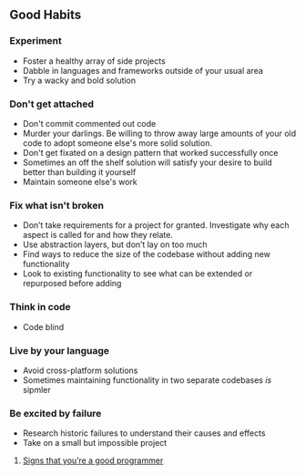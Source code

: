 ## Good Habits

### Experiment

* Foster a healthy array of side projects
* Dabble in languages and frameworks outside of your usual area
* Try a wacky and bold solution

### Don't get attached

* Don't commit commented out code
* Murder your darlings. Be willing to throw away large amounts of your old code to adopt someone else's more solid solution.
* Don't get fixated on a design pattern that worked successfully once
* Sometimes an off the shelf solution will satisfy your desire to build better than building it yourself
* Maintain someone else's work

### Fix what isn't broken

* Don’t take requirements for a project for granted. Investigate why each aspect is called for and how they relate.
* Use abstraction layers, but don’t lay on too much
* Find ways to reduce the size of the codebase without adding new functionality
* Look to existing functionality to see what can be extended or repurposed before adding

### Think in code

* Code blind

### Live by your language

* Avoid cross-platform solutions
* Sometimes maintaining functionality in two separate codebases *is* sipmler

### Be excited by failure

* Research historic failures to understand their causes and effects
* Take on a small but impossible project

1. [Signs that you’re a good programmer](http://www.yacoset.com/Home/signs-that-you-re-a-good-programmer/)
